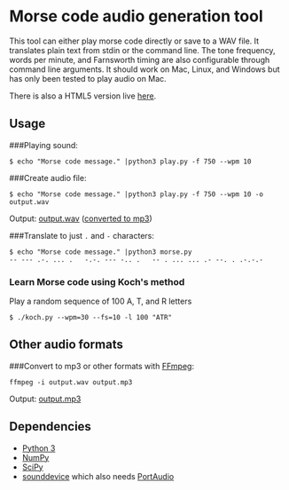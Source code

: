 # Morse code audio generation tool
This tool can either play morse code directly or save to a WAV file.  It translates plain text from stdin or the command line.  The tone frequency, words per minute, and Farnsworth timing are also configurable through command line arguments.  It should work on Mac, Linux, and Windows but has only been tested to play audio on Mac.

There is also a HTML5 version live [here](https://cduck.github.io/morse/web/play.html).

## Usage
###Playing sound:
```
$ echo "Morse code message." |python3 play.py -f 750 --wpm 10
```

###Create audio file:
```
$ echo "Morse code message." |python3 play.py -f 750 --wpm 10 -o output.wav
```
Output: [output.wav](https://raw.githubusercontent.com/cduck/morse/master/output.wav) ([converted to mp3](https://raw.githubusercontent.com/cduck/morse/master/output.mp3))

###Translate to just `.` and `-` characters:
```
$ echo "Morse code message." |python3 morse.py
-- --- .-. ... .   -.-. --- -.. .   -- . ... ... .- --. . .-.-.-
```

### Learn Morse code using Koch's method
Play a random sequence of 100 A, T, and R letters
```
$ ./koch.py --wpm=30 --fs=10 -l 100 "ATR"
```

## Other audio formats
###Convert to mp3 or other formats with [FFmpeg](http://www.ffmpeg.org/):
```
ffmpeg -i output.wav output.mp3
```
Output: [output.mp3](https://raw.githubusercontent.com/cduck/morse/master/output.mp3)


## Dependencies
- [Python 3](http://www.python.org/)
- [NumPy](http://www.numpy.org/)
- [SciPy](http://www.scipy.org/)
- [sounddevice](http://pypi.python.org/pypi/sounddevice/) which also needs [PortAudio](http://www.portaudio.com/)

